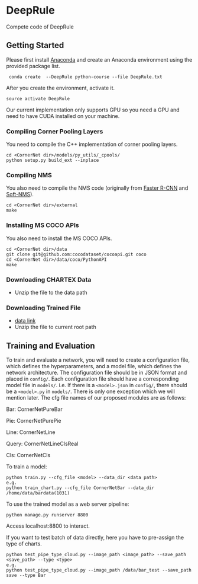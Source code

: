 # DeepRule
Compete code of DeepRule
## Getting Started
Please first install [Anaconda](https://anaconda.org) and create an Anaconda environment using the provided package list.
```
 conda create  --DeepRule python-course --file DeepRule.txt
```

After you create the environment, activate it.
```
source activate DeepRule
```

Our current implementation only supports GPU so you need a GPU and need to have CUDA installed on your machine.

### Compiling Corner Pooling Layers
You need to compile the C++ implementation of corner pooling layers. 
```
cd <CornerNet dir>/models/py_utils/_cpools/
python setup.py build_ext --inplace
```

### Compiling NMS
You also need to compile the NMS code (originally from [Faster R-CNN](https://github.com/rbgirshick/py-faster-rcnn/blob/master/lib/nms/cpu_nms.pyx) and [Soft-NMS](https://github.com/bharatsingh430/soft-nms/blob/master/lib/nms/cpu_nms.pyx)).
```
cd <CornerNet dir>/external
make
```

### Installing MS COCO APIs
You also need to install the MS COCO APIs.
```
cd <CornerNet dir>/data
git clone git@github.com:cocodataset/cocoapi.git coco
cd <CornerNet dir>/data/coco/PythonAPI
make
```

### Downloading CHARTEX Data
- Unzip the file to the data path
### Downloading Trained File
- [data link](https://drive.google.com/file/d/1qtCLlzKm8mx7kQOV1criUbqcGnNh58Rr/view?usp=sharing)
- Unzip the file to current root path 
## Training and Evaluation
To train and evaluate a network, you will need to create a configuration file, which defines the hyperparameters, and a model file, which defines the network architecture. The configuration file should be in JSON format and placed in `config/`. Each configuration file should have a corresponding model file in `models/`. i.e. If there is a `<model>.json` in `config/`, there should be a `<model>.py` in `models/`. There is only one exception which we will mention later.
The cfg file names of our proposed modules are as follows:

Bar: CornerNetPureBar

Pie: CornerNetPurePie

Line: CornerNetLine

Query: CornerNetLineClsReal

Cls: CornerNetCls

To train a model:
```
python train.py --cfg_file <model> --data_dir <data path> 
e.g. 
python train_chart.py --cfg_file CornerNetBar --data_dir /home/data/bardata(1031)
```

To use the trained model as a web server pipeline:
```
python manage.py runserver 8800
```
Access localhost:8800 to interact.

If you want to test batch of data directly, here you have to pre-assign the type of charts.
```
python test_pipe_type_cloud.py --image_path <image_path> --save_path <save_path> --type <type>
e.g.
python test_pipe_type_cloud.py --image_path /data/bar_test --save_path save --type Bar
```
